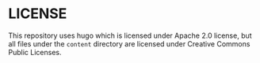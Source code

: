 # LICENSE

This repository uses hugo which is licensed under Apache 2.0 license, but all
files under the `content` directory are licensed under Creative Commons Public Licenses.
